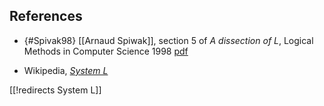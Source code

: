 

## References

* {#Spivak98} [[Arnaud Spiwak]], section 5 of _A dissection of L_, Logical Methods in Computer Science  1998 [pdf](http://assert-false.net/arnaud/papers/A%20dissection%20of%20L.pdf)

* Wikipedia, _[System L](http://en.wikipedia.org/wiki/System_L)_



[[!redirects System L]]
